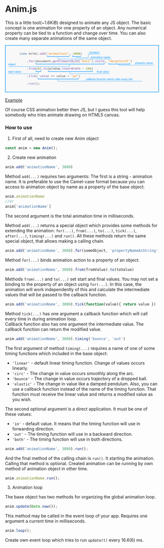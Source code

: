 Anim.js
==============

This is a little tool(~1.6KiB) designed to animate any JS object. The basic concept is one animation for one property of an object. Any numerical property can be tied to a function and change over time. You can also create many separate animations of the same object.

![screenshot](anim_cheat.png)


[Example](https://drgoshm.github.io/anim.js/test)

Of course CSS animation better then JS, but I guess this tool will help somebody who tries animate drawing on HTML5 canvas.

### How to use

1. First of all, need to create new Anim object

```javascript
const anim = new Anim(); 
```

2. Create new animation

```javascript
anim.add('animationName', 3000)
```
Method `add(...)` requires two arguments:
The first is a string - animation name. It is preferable to use the Camel-case format because you can access to animation object by name as a property of the base object:

```javascript
anim.animationName
//or
anim['animationName']
```
The second argument is the total animation time in milliseconds.


Method `add(...)` returns a special object which provides some methods for extending the animation: `for(...)`, `from(...)`, `to(...)`, `tick(...)`, `after(...)`, `timing(...)` and `run()`.
All these methods return the same special object, that allows making a calling chain.

```javascript
anim.add('animationName', 3000).for(someObject, 'propertyNameAsString')
```

Method `for(...)` binds animation action to a property of an object.


```javascript
anim.add('animationName', 3000).from(fromValue).to(toValue)
```

Methods `from(...)` and `to(...)` set start and final values. You may not set a binding to the property of an object using `for(...)`. In this case, the animation will work independently of this and calculate the intermediate values that will be passed to the callback function.


```javascript
anim.add('animationName', 3000).tick(function(value){ return value })
```

Method `tick(...)` has one argument a callback function which will call every time in during animation loop.  
Callback function also has one argument the intermediate value. The callback function can return the modified value.


```javascript
anim.add('animationName', 3000).timing('bounce', 'out')
```

The first argument of method `timing(...)` requires a name of one of some timing functions which included in the base object: 
* `'linear'` - default linear timing function. Change of values occurs linearly.
* `'circ'` - The change in value occurs smoothly along the arc. 
* `'bounce'` - The change in value occurs trajectory of a dropped ball.
* `'elastic'`  - The change in value like a damped pendulum.
Also, you can use a callback function instead of the name of the timing function. That function must receive the linear value and returns a modified value as you wish.


The second optional argument is a direct application. It must be one of these values:
* `'in'` - default value. It means that the timing function will use in forwarding direction.
* `'out'` - The timing function will use in a backward direction.
* `'both'` - The timing function will use in both directions.

```javascript
anim.add('animationName', 3000).run();
```

And the final method of the calling chain is `run()`. It starting the animation. Calling that method is optional. 
Created animation can be running by own method of animation object in other time.

```javascript
anim.animationName.run();
```


3. Animation loop

The base object has two methods for organizing the global animation loop.

```javascript
anim.update(Date.now());
```

This method may be called in the event loop of your app. Requires one argument a current time in milliseconds.

```javascript
anim.loop();
```
Create own event loop which tries to run `update(t)` every 16.6(6) ms.


